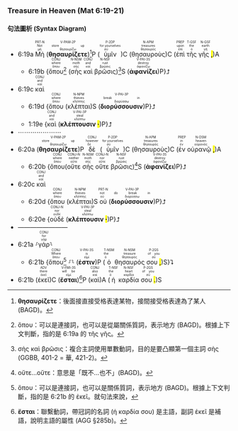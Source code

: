 ### Treasure in Heaven (Mat 6:19-21)

#### 句法圖析 (Syntax Diagram)

- 6:19a <RUBY><ruby><ruby>Μὴ<rt>μή</rt></ruby><rt>Not</rt></ruby><rt>PRT-N</rt></RUBY> (<RUBY><ruby><ruby><strong><strong>θησαυρίζετε</strong></strong><rt>θησαυρίζω</rt></ruby><rt>store up</rt></ruby><rt>V-PAM-2P</rt></RUBY>)[^1]P (<RUBY><ruby><ruby>ὑμῖν<rt>σύ</rt></ruby><rt>for yourselves</rt></ruby><rt>P-2DP</rt></RUBY>)C (<RUBY><ruby><ruby>θησαυροὺς<rt>θησαυρός</rt></ruby><rt>treasures</rt></ruby><rt>N-APM</rt></RUBY>)C (<RUBY><ruby><ruby>ἐπὶ<rt>ἐπί</rt></ruby><rt>upon</rt></ruby><rt>PREP</rt></RUBY> <RUBY><ruby><ruby>τῆς<rt>ὁ</rt></ruby><rt>the</rt></ruby><rt>T-GSF</rt></RUBY> <RUBY><ruby><ruby>γῆς <mark class="pm">,</mark><rt>γῆ</rt></ruby><rt>earth</rt></ruby><rt>N-GSF</rt></RUBY>)A
	- 6:19b {<RUBY><ruby><ruby>ὅπου<rt>ὅπου</rt></ruby><rt>where</rt></ruby><rt>CONJ</rt></RUBY>[^2] (<RUBY><ruby><ruby>σὴς<rt>σής</rt></ruby><rt>moth</rt></ruby><rt>N-NSM</rt></RUBY> <RUBY><ruby><ruby>καὶ<rt>καί</rt></ruby><rt>and</rt></ruby><rt>CONJ</rt></RUBY> <RUBY><ruby><ruby>βρῶσις<rt>βρῶσις</rt></ruby><rt>rust</rt></ruby><rt>N-NSF</rt></RUBY>)[^3]S (<RUBY><ruby><ruby><strong><strong>ἀφανίζει</strong></strong><rt>ἀφανίζω</rt></ruby><rt>destroy</rt></ruby><rt>V-PAI-3S</rt></RUBY>)P}⮥
- 6:19c <RUBY><ruby><ruby>καὶ<rt>καί</rt></ruby><rt>and</rt></ruby><rt>CONJ</rt></RUBY> 
	- 6:19d {<RUBY><ruby><ruby>ὅπου<rt>ὅπου</rt></ruby><rt>where</rt></ruby><rt>CONJ</rt></RUBY> (<RUBY><ruby><ruby>κλέπται<rt>κλέπτης</rt></ruby><rt>thieves</rt></ruby><rt>N-NPM</rt></RUBY>)S (<RUBY><ruby><ruby><strong><strong>διορύσσουσιν</strong></strong><rt>διορύσσω</rt></ruby><rt>break in</rt></ruby><rt>V-PAI-3P</rt></RUBY>)P}⮥
	- 1:19e {<RUBY><ruby><ruby>καὶ<rt>καί</rt></ruby><rt>and</rt></ruby><rt>CONJ</rt></RUBY> (<RUBY><ruby><ruby><strong>κλέπτουσιν <mark class="pm">·</mark></strong><rt>κλέπτω</rt></ruby><rt>steal</rt></ruby><rt>V-PAI-3P</rt></RUBY>)P}⮥
- ⋯⋯⋯⋯⋯⋯⋯
- 6:20a (<RUBY><ruby><ruby><strong><strong>θησαυρίζετε</strong></strong><rt>θησαυρίζω</rt></ruby><rt>store up</rt></ruby><rt>V-PAM-2P</rt></RUBY>)P <RUBY><ruby><ruby>δὲ<rt>δέ</rt></ruby><rt>however</rt></ruby><rt>CONJ</rt></RUBY> (<RUBY><ruby><ruby>ὑμῖν<rt>σύ</rt></ruby><rt>for yourselves</rt></ruby><rt>P-2DP</rt></RUBY>)C (<RUBY><ruby><ruby>θησαυροὺς<rt>θησαυρός</rt></ruby><rt>treasures</rt></ruby><rt>N-APM</rt></RUBY>)C (<RUBY><ruby><ruby>ἐν<rt>ἐν</rt></ruby><rt>in</rt></ruby><rt>PREP</rt></RUBY> <RUBY><ruby><ruby>οὐρανῷ <mark class="pm">,</mark><rt>οὐρανός</rt></ruby><rt>heaven</rt></ruby><rt>N-DSM</rt></RUBY>)A 
	- 6:20b {<RUBY><ruby><ruby>ὅπου<rt>ὅπου</rt></ruby><rt>where</rt></ruby><rt>CONJ</rt></RUBY>(<RUBY><ruby><ruby>οὔτε<rt>οὔτε</rt></ruby><rt>neither</rt></ruby><rt>CONJ-N</rt></RUBY> <RUBY><ruby><ruby>σὴς<rt>σής</rt></ruby><rt>moth</rt></ruby><rt>N-NSM</rt></RUBY> <RUBY><ruby><ruby>οὔτε<rt>οὔτε</rt></ruby><rt>nor</rt></ruby><rt>CONJ-N</rt></RUBY> <RUBY><ruby><ruby>βρῶσις<rt>βρῶσις</rt></ruby><rt>rust</rt></ruby><rt>N-NSF</rt></RUBY>)[^4]S (<RUBY><ruby><ruby><strong><strong>ἀφανίζει</strong></strong><rt>ἀφανίζω</rt></ruby><rt>destroy</rt></ruby><rt>V-PAI-3S</rt></RUBY>)P}⮥
- 6:20c <RUBY><ruby><ruby>καὶ<rt>καί</rt></ruby><rt>and</rt></ruby><rt>CONJ</rt></RUBY> 
	- 6:20d {<RUBY><ruby><ruby>ὅπου<rt>ὅπου</rt></ruby><rt>where</rt></ruby><rt>CONJ</rt></RUBY> (<RUBY><ruby><ruby>κλέπται<rt>κλέπτης</rt></ruby><rt>thieves</rt></ruby><rt>N-NPM</rt></RUBY>)S <RUBY><ruby><ruby>οὐ<rt>οὐ</rt></ruby><rt>not</rt></ruby><rt>PRT-N</rt></RUBY> (<RUBY><ruby><ruby><strong><strong>διορύσσουσιν</strong></strong><rt>διορύσσω</rt></ruby><rt>do break in</rt></ruby><rt>V-PAI-3P</rt></RUBY>)P}⮥
	- 6:20e {<RUBY><ruby><ruby>οὐδὲ<rt>οὐδέ</rt></ruby><rt>nor</rt></ruby><rt>CONJ-N</rt></RUBY> (<RUBY><ruby><ruby><strong>κλέπτουσιν <mark class="pm">·</mark></strong><rt>κλέπτω</rt></ruby><rt>steal</rt></ruby><rt>V-PAI-3P</rt></RUBY>)P}⮥
- ————————
- 6:21a ⸉<RUBY><ruby><ruby>γάρ<rt>γάρ</rt></ruby><rt>for</rt></ruby><rt>CONJ</rt></RUBY>⸊
	- 6:21b {<RUBY><ruby><ruby>ὅπου<rt>ὅπου</rt></ruby><rt>Where</rt></ruby><rt>CONJ</rt></RUBY>[^5] ⸉⸊ (<RUBY><ruby><ruby><strong><strong>ἐστιν</strong></strong><rt>εἰμί</rt></ruby><rt>is</rt></ruby><rt>V-PAI-3S</rt></RUBY>)P (<RUBY><ruby><ruby>ὁ<rt>ὁ</rt></ruby><rt>the</rt></ruby><rt>T-NSM</rt></RUBY> <RUBY><ruby><ruby>θησαυρός<rt>θησαυρός</rt></ruby><rt>treasure</rt></ruby><rt>N-NSM</rt></RUBY> <RUBY><ruby><ruby>σου <mark class="pm">,</mark><rt>σύ</rt></ruby><rt>of you</rt></ruby><rt>P-2GS</rt></RUBY>)S}⮧
- 6:21b (<RUBY><ruby><ruby>ἐκεῖ<rt>ἐκεῖ</rt></ruby><rt>there</rt></ruby><rt>ADV</rt></RUBY>)C (<RUBY><ruby><ruby><strong><strong>ἔσται</strong></strong><rt>εἰμί</rt></ruby><rt>will be</rt></ruby><rt>V-FMI-3S</rt></RUBY>)[^6]P (<RUBY><ruby><ruby>καὶ<rt>καί</rt></ruby><rt>also</rt></ruby><rt>CONJ</rt></RUBY>)A (<RUBY><ruby><ruby>ἡ<rt>ὁ</rt></ruby><rt>the</rt></ruby><rt>T-NSF</rt></RUBY> <RUBY><ruby><ruby>καρδία<rt>καρδία</rt></ruby><rt>heart</rt></ruby><rt>N-NSF</rt></RUBY> <RUBY><ruby><ruby>σου <mark class="pm">.</mark><rt>σύ</rt></ruby><rt>of you</rt></ruby><rt>P-2GS</rt></RUBY>)S


[^1]: **θησαυρίζετε**：後面接直接受格表達某物，接間接受格表達為了某人 (BAGD)。
[^2]: ὅπου：可以是連接詞，也可以是從屬關係質詞，表示地方 (BAGD)。根據上下文判斷，指的是 6:19a 的 τῆς γῆς。
[^3]: σὴς καὶ βρῶσις：複合主詞使用單數動詞，目的是要凸顯第一個主詞 σὴς (GGBB, 401-2 = 華, 421-2)。
[^4]: οὔτε…οὔτε：意思是「既不…也不」(BAGD)。
[^5]: ὅπου：可以是連接詞，也可以是關係質詞，表示地方 (BAGD)。根據上下文判斷，指的是 6:21b 的 ἐκεῖ。就句法來說，
[^6]: **ἔσται**：聯繫動詞，帶冠詞的名詞 (ἡ καρδία σου) 是主語，副詞 ἐκεῖ 是補語，說明主語的屬性 (AGG §285b)。

